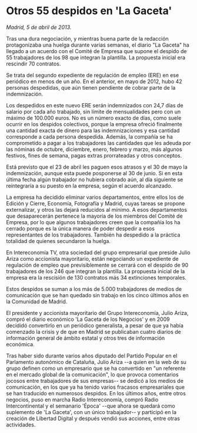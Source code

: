 # Otros 55 despidos en 'La Gaceta'

*Madrid, 5 de abril de 2013.*

Tras una dura negociación, y mientras buena parte de la redacción protagonizaba una huelga durante varias semanas, el diario "La Gaceta" ha llegado a un acuerdo con el Comité de Empresa que supone el despido de 55 trabajadores de los 98 que integran la plantilla. La propuesta inicial era rescindir 70 contratos.

Se trata del segundo expediente de regulación de empleo (ERE) en ese periódico en menos de un año. En el anterior, en mayo de 2012, hubo 42 personas despedidas, que aún tienen pendiente de cobrar parte de la indemnización.

Los despedidos en este nuevo ERE serán indemnizados con 24,7 días de salario por cada año trabajado, sin límite de mensualidades pero con un máximo de 100.000 euros. No es un número exacto de días, como suele ocurrir en los despidos colectivos, porque la empresa ofreció finalmente una cantidad exacta de dinero para las indemnizaciones y esa cantidad corresponde a cada persona despedida. Además, la compañía se ha comprometido a pagar a los trabajadores las cantidades que les adeuda por las nóminas de octubre, diciembre, enero, febrero y marzo, más algunos festivos, fines de semana, pagas extras prorrateadas y otros conceptos.

Está previsto que el 23 de abril les paguen esos atrasos y el 30 de mayo la indemnización, aunque esta puede posponerse al 30 de junio. Si en esta última fecha algún trabajador no hubiera cobrado aún, al día siguiente se reintegraría a su puesto en la empresa, según el acuerdo alcanzado.

La empresa ha decidido eliminar varios departamentos, entre ellos los de Edición y Cierre, Economía, Fotografía y Madrid, cuyas tareas se propone externalizar, y otros las dejará reducidos al mínimo. A esos departamentos que desaparecerán pertenece la mayoría de los miembros del Comité de Empresa, por lo que algunos trabajadores creen que la compañía los ha cerrado porque es la única manera de poder despedir a esos representantes de los trabajadores. También ha despedido a la práctica totalidad de quienes secundaron la huelga.

En Intereconomía TV, otra sociedad del grupo empresarial que preside Julio Ariza como accionista mayoritario, están negociando un expediente de regulación de empleo que previsiblemente se cerrará con el despido de 90 trabajadores de los 246 que integran la plantilla. La propuesta inicial de la empresa era la rescisión de 130 contratos más 34 extinciones temporales.

Estos despidos se suman a los más de 5.000 trabajadores de medios de comunicación que se han quedado sin trabajo en los cinco últimos años en la Comunidad de Madrid.

El presidente y accionista mayoritario del Grupo Intereconomía, Julio Ariza, compró el diario económico 'La Gaceta de los Negocios' y en 2009 decididó convertirlo en un periódico generalista, a pesar de que ya había comenzado la crisis y de que en Madrid se publicaban cuatro diarios de información general de ámbito estatal y otros tres de información económica.

Tras haber sido durante varios años diputado del Partido Popular en el Parlamento autonómico de Cataluña, Julio Ariza --a quien en la web de su grupo definen como un empresario que se ha convertido en "un referente en el mercado global de la comunicación", lo que provoca comentarios jocosos entre trabajadores de sus empresas-- se dedicó a los medios de comunicación, en los que ya ha tenido varios fracasos empresariales que se han traducido en numerosos despidos. En los últimos años, entre otros negocios, puso en marcha Radio Intereconomía, compró Radio Intercontinental y el semanario 'Época' --que ahora se quedará como suplemento de 'La Gaceta', con un único trabajador-- y participó en la creación de Libertad Digital y después vendió sus acciones, entre otras actividades.
